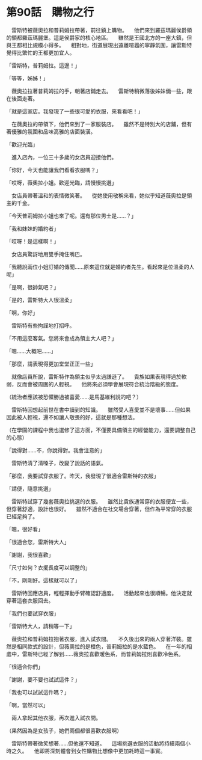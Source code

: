 # 第90話　購物之行

　雷斯特被薇奧拉和普莉姆拉帶著，前往鎮上購物。
　他們來到羅茲瑪麗侯爵領的領都羅茲瑪麗堡。這是侯爵家的核心地區。
　雖然是王國北方的一座大鎮，但與王都相比規模小得多。
　相對地，街道展現出遠離喧囂的寧靜氛圍，讓雷斯特覺得比繁忙的王都更加宜人。

「雷斯特，普莉姆拉。這邊！」

「等等，姊姊！」

　薇奧拉拉著普莉姆拉的手，朝著店鋪走去。
　雷斯特稍微落後姊妹倆一些，跟在後面走著。

「就是這家店。我發現了一些很可愛的衣服，來看看吧！」

　在薇奧拉的帶領下，他們來到了一家服裝店。
　雖然不是特別大的店鋪，但有著優雅的氛圍和品味高雅的店面裝潢。

「歡迎光臨」

　進入店內，一位三十多歲的女店員迎接他們。

「你好，今天也能讓我們看看衣服嗎？」

「哎呀，薇奧拉小姐。歡迎光臨，請慢慢挑選」

　女店員帶著溫和的表情微笑著。
　從她使用敬稱來看，她似乎知道薇奧拉是領主的千金。

「今天普莉姆拉小姐也來了呢。還有那位男士是……？」

「我和妹妹的婚約者」

「哎呀！是這樣啊！」

　女店員驚訝地用雙手掩住嘴巴。

「我聽說兩位小姐訂婚的傳聞……原來這位就是婚約者先生。看起來是位溫柔的人呢」

「是啊，很帥氣吧？」

「是的，雷斯特大人很溫柔」

「啊，你好」

　雷斯特有些拘謹地打招呼。

「不用這麼客氣。您將來會成為領主大人吧？」

「嗯……大概吧……」

「那麼，請表現得更加堂堂正正一些」

　就像店員所說，雷斯特作為領主似乎太過謙遜了。
　貴族如果表現得過於軟弱，反而會被周圍的人輕視。
　他將來必須學會展現符合統治階級的態度。

（統治者應該被恐懼勝過被喜愛……是馬基維利說的吧？）

　雷斯特回想起前世在書中讀到的知識。
　雖然受人喜愛並不是壞事……但如果因此被人輕視，還不如讓人敬畏的好，這就是那種想法。

（在學園的課程中我也選修了這方面，不僅要具備領主的經營能力，還要調整自己的心態）

「說得對……不，你說得對。我會注意的」

　雷斯特清了清嗓子，改變了說話的語氣。

「那麼，我要試穿衣服了。昨天，我發現了很適合雷斯特的衣服」

「請便，隨意挑選」

　雷斯特試穿了幾套薇奧拉挑選的衣服。
　雖然比貴族通常穿的衣服便宜一些，但穿著舒適，設計也很好。
　雖然不適合在社交場合穿著，但作為平常穿的衣服已經足夠了。

「嗯，很好看」

「很適合您，雷斯特大人」

「謝謝，我很喜歡」

「尺寸如何？衣擺長度可以調整的」

「不，剛剛好。這樣就可以了」

　雷斯特回應店員，輕輕揮動手臂確認舒適度。
　活動起來也很順暢。他決定就穿著這套衣服回去。

「我們也要試穿衣服」

「雷斯特大人，請稍等一下」

　薇奧拉和普莉姆拉抱著衣服，進入試衣間。
　不久後出來的兩人穿著洋裝。雖然是相同款式的設計，但薇奧拉的是橙色，普莉姆拉的是水藍色。
　在一年的相處中，雷斯特已經了解到……薇奧拉喜歡暖色系，而普莉姆拉則喜歡冷色系。

「很適合你們」

「謝謝，要不要也試試這件？」

「我也可以試試這件嗎？」

「啊，當然可以」

　兩人拿起其他衣服，再次進入試衣間。

（果然因為是女孩子，她們兩個都很喜歡衣服啊）

　雷斯特帶著微笑想著……但他還不知道。
　這場挑選衣服的活動將持續兩個小時之久。
　他即將深刻體會到女性購物比想像中更加耗時這一事實。